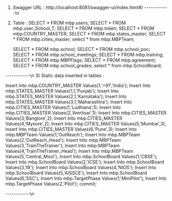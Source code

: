 1) Swagger URL :
   http://localhost:8081/swagger-ui/index.html#/
------------\n
2) Table :
   SELECT * FROM mbp.users;
   SELECT * FROM mbp.user_School_T;
   SELECT * FROM mbp.token;
   SELECT * FROM mbp.COUNTRY_MASTER;
   SELECT * FROM mbp.states_master;
   SELECT * FROM mbp.cities_master;
   select * from mbp.MBPTeam;

   SELECT * FROM mbp.school;
   SELECT * FROM mbp.school_poc;
   SELECT * FROM mbp.school_meetings;
   SELECT * FROM mbp.training;  
   SELECT * FROM mbp.MBPFlags;
   SELECT * FROM mbp.agreement;
   SELECT * FROM mbp.school_grades;
   select * from mbp.SchoolBoard;

 ------------\n
3) Static data inserted in tables :

Insert Into mbp.COUNTRY_MASTER Values(1,'+91','India');
Insert Into mbp.STATES_MASTER Values(1,1,'Punjab');
Insert Into mbp.STATES_MASTER Values(2,1,'Karnataka');
Insert Into mbp.STATES_MASTER Values(3,1,'Maharashtra');
Insert Into mbp.CITIES_MASTER Values(1,'Ludhiana',1);
Insert Into mbp.CITIES_MASTER Values(2,'Amritsar',1);
Insert Into mbp.CITIES_MASTER Values(3,'Banglore',2);
Insert Into mbp.CITIES_MASTER Values(4,'Mysore',2);
Insert Into mbp.CITIES_MASTER Values(5,'Mumbai',3);
Insert Into mbp.CITIES_MASTER Values(6,'Pune',3);
Insert Into mbp.MBPTeam Values(1,'OutReach');
Insert Into mbp.MBPTeam Values(2,'OutReach_Head');
Insert Into mbp.MBPTeam Values(3,'TrainTheTrainer');
Insert Into mbp.MBPTeam Values(4,'TrainTheTrainer_Head');
Insert Into mbp.MBPTeam Values(5,'Central_Mool');
Insert Into mbp.SchoolBoard Values(1,'CBSE');
Insert Into mbp.SchoolBoard Values(2,'ICSE');
Insert Into mbp.SchoolBoard Values(3,'IB');
Insert Into mbp.SchoolBoard Values(4,'NIOS');
Insert Into mbp.SchoolBoard Values(5,'AISSCE');
Insert Into mbp.SchoolBoard Values(6,'SSC');
Insert Into mbp.TargetPhase Values(1,'MiniPilot');
Insert Into mbp.TargetPhase Values(2,'Pilot');
commit;

------------\n

